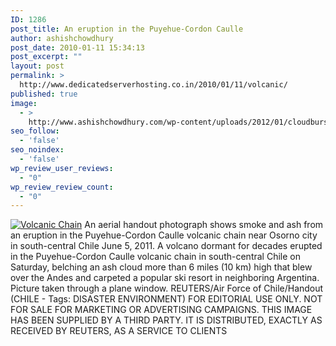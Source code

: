 ```yaml
---
ID: 1286
post_title: An eruption in the Puyehue-Cordon Caulle
author: ashishchowdhury
post_date: 2010-01-11 15:34:13
post_excerpt: ""
layout: post
permalink: >
  http://www.dedicatedserverhosting.co.in/2010/01/11/volcanic/
published: true
image:
  - >
    http://www.ashishchowdhury.com/wp-content/uploads/2012/01/cloudburst1.jpg
seo_follow:
  - 'false'
seo_noindex:
  - 'false'
wp_review_user_reviews:
  - "0"
wp_review_review_count:
  - "0"
---
```

<a href="#"><img src="http://www.ashishchowdhury.com/wp-content/uploads/2012/01/cloudburst1.jpg" alt="Volcanic Chain" /></a>
An aerial handout photograph shows smoke and ash from an eruption in the Puyehue-Cordon Caulle volcanic chain near Osorno city in south-central Chile June 5, 2011. A volcano dormant for decades erupted in the Puyehue-Cordon Caulle volcanic chain in south-central Chile on Saturday, belching an ash cloud more than 6 miles (10 km) high that blew over the Andes and carpeted a popular ski resort in neighboring Argentina. Picture taken through a plane window. REUTERS/Air Force of Chile/Handout (CHILE - Tags: DISASTER ENVIRONMENT) FOR EDITORIAL USE ONLY. NOT FOR SALE FOR MARKETING OR ADVERTISING CAMPAIGNS. THIS IMAGE HAS BEEN SUPPLIED BY A THIRD PARTY. IT IS DISTRIBUTED, EXACTLY AS RECEIVED BY REUTERS, AS A SERVICE TO CLIENTS